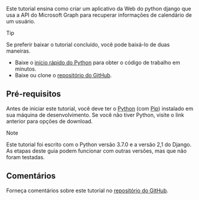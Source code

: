 <!-- markdownlint-disable MD002 MD041 -->

Este tutorial ensina como criar um aplicativo da Web do python django que usa a API do Microsoft Graph para recuperar informações de calendário de um usuário.

> [!TIP]
> Se preferir baixar o tutorial concluído, você pode baixá-lo de duas maneiras.
>
> - Baixe o [início rápido do Python](https://developer.microsoft.com/graph/quick-start?platform=option-Python) para obter o código de trabalho em minutos.
> - Baixe ou clone o [repositório do GitHub](https://github.com/microsoftgraph/msgraph-training-pythondjangoapp).

## <a name="prerequisites"></a>Pré-requisitos

Antes de iniciar este tutorial, você deve ter o [Python](https://www.python.org/) (com [Pip](https://pypi.org/project/pip/)) instalado em sua máquina de desenvolvimento. Se você não tiver Python, visite o link anterior para opções de download.

> [!NOTE]
> Este tutorial foi escrito com o Python versão 3.7.0 e a versão 2,1 do Django. As etapas deste guia podem funcionar com outras versões, mas que não foram testadas.

## <a name="feedback"></a>Comentários

Forneça comentários sobre este tutorial no [repositório do GitHub](https://github.com/microsoftgraph/msgraph-training-pythondjangoapp).